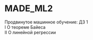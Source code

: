 # MADE_ML2

Продвинутое машинное обучение: ДЗ 1
<br />I О теореме Байеса
<br />II О линейной регрессии
